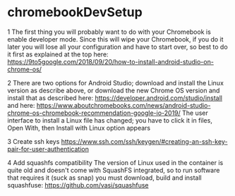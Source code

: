# chromebookDevSetup

1 The first thing you will probably want to do with your Chromebook is enable developer mode. Since this will wipe your Chromebook, if you do it later you will lose all your configuration and have to start over, so best to do it first as explained at the top here:
https://9to5google.com/2018/09/20/how-to-install-android-studio-on-chrome-os/

2 There are two options for Android Studio; download and install the Linux version as describe above, or download the new Chrome OS version and install that as described here:
https://developer.android.com/studio/install and here: https://www.aboutchromebooks.com/news/android-studio-chrome-os-chromebook-recommendation-google-io-2019/
The user interface to install a Linux file has changed; you have to click it in files, Open With, then Install with Linux option appears

3 Create ssh keys
https://www.ssh.com/ssh/keygen/#creating-an-ssh-key-pair-for-user-authentication

4 Add squashfs compatibility
The version of Linux used in the container is quite old and doesn't come with SquashFS integrated, so to run software that requires it (suck as snap) you must download, build and install squashfuse:
https://github.com/vasi/squashfuse
